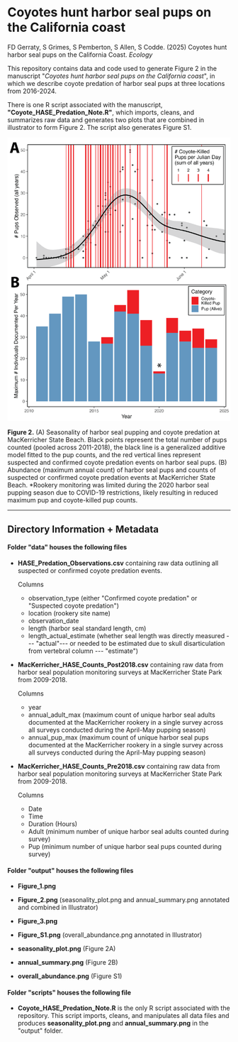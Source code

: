 # Coyotes hunt harbor seal pups on the California coast

FD Gerraty, S Grimes, S Pemberton, S Allen, S Codde. (2025) Coyotes hunt harbor seal pups on the California Coast. *Ecology*

This repository contains data and code used to generate Figure 2 in the manuscript "*Coyotes hunt harbor seal pups on the California coast*", in which we describe coyote predation of harbor seal pups at three locations from 2016-2024.

There is one R script associated with the manuscript, **"Coyote_HASE_Predation_Note.R"**, which imports, cleans, and summarizes raw data and generates two plots that are combined in illustrator to form Figure 2. The script also generates Figure S1.

![](output/Figure_2.png)

**Figure 2.** (A) Seasonality of harbor seal pupping and coyote predation at MacKerricher State Beach. Black points represent the total number of pups counted (pooled across 2011-2018), the black line is a generalized additive model fitted to the pup counts, and the red vertical lines represent suspected and confirmed coyote predation events on harbor seal pups. (B) Abundance (maximum annual count) of harbor seal pups and counts of suspected or confirmed coyote predation events at MacKerricher State Beach. \*Rookery monitoring was limited during the 2020 harbor seal pupping season due to COVID-19 restrictions, likely resulting in reduced maximum pup and coyote-killed pup counts.

------------------------------------------------------------------------

## Directory Information + Metadata

#### Folder "data" houses the following files

-   **HASE_Predation_Observations.csv** containing raw data outlining all suspected or confirmed coyote predation events.

    Columns

    -   observation_type (either "Confirmed coyote predation" or "Suspected coyote predation")
    -   location (rookery site name)
    -   observation_date
    -   length (harbor seal standard length, cm)
    -   length_actual_estimate (whether seal length was directly measured --- "actual"--- or needed to be estimated due to skull disarticulation from vertebral column --- "estimate")

-   **MacKerricher_HASE_Counts_Post2018.csv** containing raw data from harbor seal population monitoring surveys at MacKerricher State Park from 2009-2018.

    Columns

    -   year
    -   annual_adult_max (maximum count of unique harbor seal adults documented at the MacKerricher rookery in a single survey across all surveys conducted during the April-May pupping season)
    -   annual_pup_max (maximum count of unique harbor seal pups documented at the MacKerricher rookery in a single survey across all surveys conducted during the April-May pupping season)

-   **MacKerricher_HASE_Counts_Pre2018.csv** containing raw data from harbor seal population monitoring surveys at MacKerricher State Park from 2009-2018.

    Columns

    -   Date
    -   Time
    -   Duration (Hours)
    -   Adult (minimum number of unique harbor seal adults counted during survey)
    -   Pup (minimum number of unique harbor seal pups counted during survey)

#### Folder "output" houses the following files

-   **Figure_1.png**

-   **Figure_2.png** (seasonality_plot.png and annual_summary.png annotated and combined in Illustrator)

-   **Figure_3.png**

-   **Figure_S1.png** (overall_abundance.png annotated in Illustrator)

-   **seasonality_plot.png** (Figure 2A)

-   **annual_summary.png** (Figure 2B)

-   **overall_abundance.png** (Figure S1)

#### Folder "scripts" houses the following file

-   **Coyote_HASE_Predation_Note.R** is the only R script associated with the repository. This script imports, cleans, and manipulates all data files and produces **seasonality_plot.png** and **annual_summary.png** in the "output" folder.
